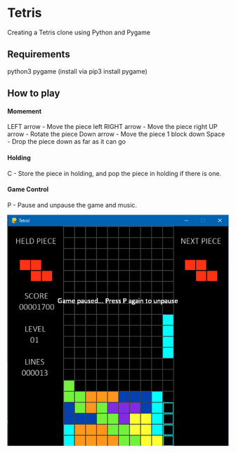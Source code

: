 # Tetris
Creating a Tetris clone using Python and Pygame

## Requirements
python3 
pygame (install via pip3 install pygame)

## How to play

#### Momement
LEFT arrow - Move the piece left
RIGHT arrow - Move the piece right
UP arrow - Rotate the piece
Down arrow - Move the piece 1 block down
Space - Drop the piece down as far as it can go

#### Holding
C - Store the piece in holding, and pop the piece in holding if there is one.

#### Game Control
P - Pause and unpause the game and music.


![alt text](https://github.com/SpiderPigXL/Tetris/blob/main/game.png?raw=true)
